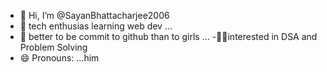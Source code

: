 - 👋 Hi, I’m @SayanBhattacharjee2006
- 👀 tech enthusias learning web dev ...
- 🌱 better to be commit to github than to girls ...
-😶‍🌫interested in DSA and Problem Solving
- 😄 Pronouns: ...him

<!---
SayanBhattacharjee2006/SayanBhattacharjee2006 is a ✨ special ✨ repository because its `README.md` (this file) appears on your GitHub profile.
You can click the Preview link to take a look at your changes.
--->
